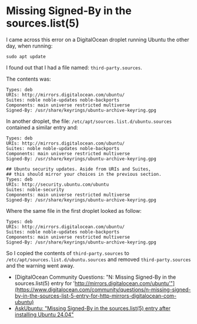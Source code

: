 # Missing Signed-By in the sources.list(5)

I came across this error on a DigitalOcean droplet running Ubuntu the other day, when running:

`sudo apt update`

I found out that I had a file named: `third-party.sources`.

The contents was:

```
Types: deb
URIs: http://mirrors.digitalocean.com/ubuntu/
Suites: noble noble-updates noble-backports
Components: main universe restricted multiverse
Signed-By: /usr/share/keyrings/ubuntu-archive-keyring.gpg
```

In another droplet, the file: `/etc/apt/sources.list.d/ubuntu.sources` contained a similar entry and:

```
Types: deb
URIs: http://mirrors.digitalocean.com/ubuntu/
Suites: noble noble-updates noble-backports
Components: main universe restricted multiverse
Signed-By: /usr/share/keyrings/ubuntu-archive-keyring.gpg

## Ubuntu security updates. Aside from URIs and Suites,
## this should mirror your choices in the previous section.
Types: deb
URIs: http://security.ubuntu.com/ubuntu
Suites: noble-security
Components: main universe restricted multiverse
Signed-By: /usr/share/keyrings/ubuntu-archive-keyring.gpg
```

Where the same file in the first droplet looked as follow:

```
Types: deb
URIs: http://mirrors.digitalocean.com/ubuntu/
Suites: noble noble-updates noble-backports
Components: main universe restricted multiverse
Signed-By: /usr/share/keyrings/ubuntu-archive-keyring.gpg
```

So I copied the contents of `third-party.sources` to `/etc/apt/sources.list.d/ubuntu.sources` and removed `third-party.sources` and the warning went away.

- [DigitalOcean Community Questions: "N: Missing Signed-By in the sources.list(5) entry for 'http://mirrors.digitalocean.com/ubuntu'"](https://www.digitalocean.com/community/questions/n-missing-signed-by-in-the-sources-list-5-entry-for-http-mirrors-digitalocean-com-ubuntu)
- [AskUbuntu: "Missing Signed-By in the sources.list(5) entry after installing Ubuntu 24.04"](https://askubuntu.com/questions/1516700/missing-signed-by-in-the-sources-list5-entry-after-installing-ubuntu-24-04)
